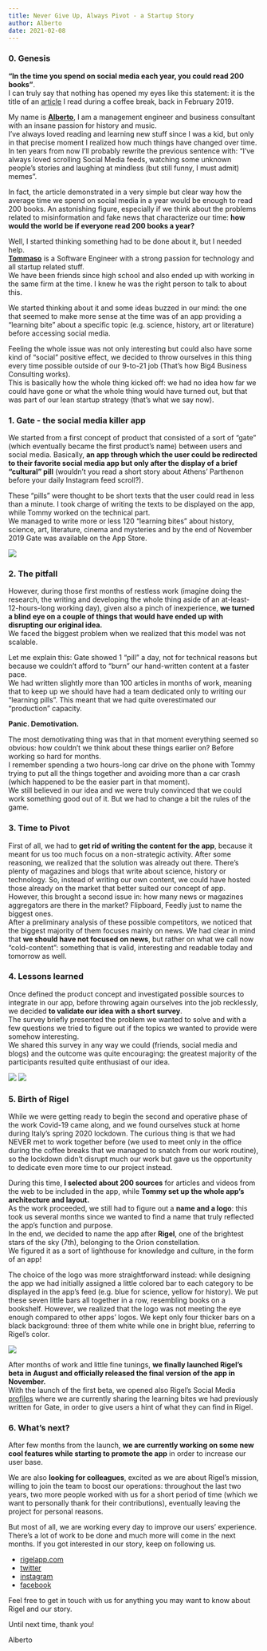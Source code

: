 ```yaml
---
title: Never Give Up, Always Pivot - a Startup Story
author: Alberto
date: 2021-02-08
---
```


<h3 class="font-sans text-primary">0. Genesis</h3>

**“In the time you spend on social media each year, you could read 200 books”**.  
I can truly say that nothing has opened my eyes like this statement: it is the title of an [<u>article</u>](https://qz.com/895101/in-the-time-you-spend-on-social-media-each-year-you-could-read-200-books/) I read during a coffee break, back in February 2019.  

My name is [<u>**Alberto**</u>](https://www.linkedin.com/in/alberto-tanara-394a73150/), I am a management engineer and business consultant with an insane passion for history and music.  
I’ve always loved reading and learning new stuff since I was a kid, but only in that precise moment I realized how much things have changed over time.  
In ten years from now I’ll probably rewrite the previous sentence with: “I’ve always loved scrolling Social Media feeds, watching some unknown people’s stories and laughing at mindless (but still funny, I must admit) memes”. 

In fact, the article demonstrated in a very simple but clear way how the average time we spend on social media in a year would be enough to read 200 books. An astonishing figure, especially if we think about the problems related to misinformation and fake news that characterize our time: **how would the world be if everyone read 200 books a year?**  

Well, I started thinking something had to be done about it, but I needed help.  
[<u>**Tommaso**</u>](https://twitter.com/tommycarpi) is a Software Engineer with a strong passion for technology and all startup related stuff.  
We have been friends since high school and also ended up with working in the same firm at the time. I knew he was the right person to talk to about this.  

We started thinking about it and some ideas buzzed in our mind: the one that seemed to make more sense at the time was of an app providing a “learning bite” about a specific topic (e.g. science, history, art or literature) before accessing social media.  

Feeling the whole issue was not only interesting but could also have some kind of “social” positive effect, we decided to throw ourselves in this thing every time possible outside of our 9-to-21 job (That’s how Big4 Business Consulting works).  
This is basically how the whole thing kicked off: we had no idea how far we could have gone or what the whole thing would have turned out, but that was part of our lean startup strategy (that’s what we say now).  

<h3 class="font-sans text-primary">1. Gate - the social media killer app</h3>

We started from a first concept of product that consisted of a sort of “gate” (which eventually became the first product’s name) between users and social media. Basically, **an app through which the user could be redirected to their favorite social media app but only after the display of a brief “cultural” pill** (wouldn’t you read a short story about Athens’ Parthenon before your daily Instagram feed scroll?).  

These “pills” were thought to be short texts that the user could read in less than a minute.
I took charge of writing the texts to be displayed on the app, while Tommy worked on the technical part.  
We managed to write more or less 120 “learning bites” about history, science, art, literature, cinema and mysteries and by the end of November 2019 Gate was available on the App Store.  

![](../images/gate.jpeg)  

<h3 class="font-sans text-primary">2. The pitfall</h3>

However, during those first months of restless work (imagine doing the research, the writing and developing the whole thing aside of an at-least-12-hours-long working day), given also a pinch of inexperience, **we turned a blind eye on a couple of things that would have ended up with disrupting our original idea.**  
We faced the biggest problem when we realized that this model was not scalable.  

Let me explain this: Gate showed 1 “pill” a day, not for technical reasons but because we couldn’t afford to “burn” our hand-written content at a faster pace.  
We had written slightly more than 100 articles in months of work, meaning that to keep up we should have had a team dedicated only to writing our “learning pills”. This meant that we had quite overestimated our “production” capacity.  

**Panic. Demotivation.**  

The most demotivating thing was that in that moment everything seemed so obvious: how couldn’t we think about these things earlier on? Before working so hard for months.  
I remember spending a two hours-long car drive on the phone with Tommy trying to put all the things together and avoiding more than a car crash (which happened to be the easier part in that moment).  
We still believed in our idea and we were truly convinced that we could work something good out of it. But we had to change a bit the rules of the game.  

<h3 class="font-sans text-primary">3. Time to Pivot</h3>

First of all, we had to **get rid of writing the content for the app**, because it meant for us too much focus on a non-strategic activity. After some reasoning, we realized that the solution was already out there. There’s plenty of magazines and blogs that write about science, history or technology. So, instead of writing our own content, we could have hosted those already on the market that better suited our concept of app.  
However, this brought a second issue in: how many news or magazines aggregators are there in the market? Flipboard, Feedly just to name the biggest ones.  
After a preliminary analysis of these possible competitors, we noticed that the biggest majority of them focuses mainly on news. We had clear in mind that **we should have not focused on news**, but rather on what we call now “cold-content”: something that is valid, interesting and readable today and tomorrow as well. 

<h3 class="font-sans text-primary">4. Lessons learned</h3>

Once defined the product concept and investigated possible sources to integrate in our app, before throwing again ourselves into the job recklessly, we decided **to validate our idea with a short survey**.  
The survey briefly presented the problem we wanted to solve and with a few questions we tried to figure out if the topics we wanted to provide were somehow interesting.  
We shared this survey in any way we could (friends, social media and blogs) and the outcome was quite encouraging: the greatest majority of the participants resulted quite enthusiast of our idea.  

![](../images/survey1.png) 
![](../images/survey2.png)  

<h3 class="font-sans text-primary">5. Birth of Rigel</h3>

While we were getting ready to begin the second and operative phase of the work Covid-19 came along, and we found ourselves stuck at home during Italy’s spring 2020 lockdown. The curious thing is that we had NEVER met to work together before (we used to meet only in the office during the coffee breaks that we managed to snatch from our work routine), so the lockdown didn’t disrupt much our work but gave us the opportunity to dedicate even more time to our project instead.  

During this time, **I selected about 200 sources** for articles and videos from the web to be included in the app, while **Tommy set up the whole app’s architecture and layout.**  
As the work proceeded, we still had to figure out a **name and a logo**: this took us several months since we wanted to find a name that truly reflected the app’s function and purpose.  
In the end, we decided to name the app after **Rigel**, one of the brightest stars of the sky (7th), belonging to the Orion constellation.  
We figured it as a sort of lighthouse for knowledge and culture, in the form of an app!  

The choice of the logo was more straightforward instead: while designing the app we had initially assigned a little colored bar to each category to be displayed in the app’s feed (e.g. blue for science, yellow for history). We put these seven little bars all together in a row, resembling books on a bookshelf. However, we realized that the logo was not meeting the eye enough compared to other apps’ logos. We kept only four thicker bars on a black background: three of them white while one in bright blue, referring to Rigel’s color. 

![](../images/logocompared.png) 

After months of work and little fine tunings, **we finally launched Rigel’s beta in August and officially released the final version of the app in November.**  
With the launch of the first beta, we opened also Rigel’s Social Media [<u>profiles</u>](https://www.instagram.com/rigelapp/) where we are currently sharing the learning bites we had previously written for Gate, in order to give users a hint of what they can find in Rigel. 

<h3 class="font-sans text-primary">6. What’s next?</h3> 

After few months from the launch, **we are currently working on some new cool features while starting to promote the app** in order to increase our user base.   

We are also **looking for colleagues**, excited as we are about Rigel’s mission, willing to join the team to boost our operations: throughout the last two years, two more people worked with us for a short period of time (which we want to personally thank for their contributions), eventually leaving the project for personal reasons.  

But most of all, we are working every day to improve our users’ experience.  
There’s a lot of work to be done and much more will come in the next months. 
If you got interested in our story, keep on following us.  

* [<u>rigelapp.com</u>](https://rigelapp.com/)
* [<u>twitter</u>](https://twitter.com/AppRigel)
* [<u>instagram</u>](https://www.instagram.com/rigelapp/)
* [<u>facebook</u>](https://www.facebook.com/rigelapp/)
 
Feel free to get in touch with us for anything you may want to know about Rigel and our story.

Until next time, thank you!  

Alberto


